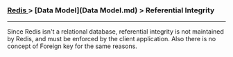 

### [Redis ](../Redis.md) > [Data Model](Data Model.md) > Referential Integrity
___


Since Redis isn't a relational database, referential integrity is not maintained by Redis, and must be enforced by the client application. Also there is no concept of Foreign key for the same reasons.